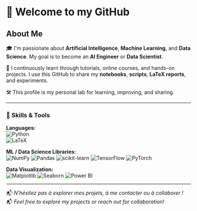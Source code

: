 # 👋  Welcome to my GitHub

##  About Me

🎓 I'm passionate about **Artificial Intelligence**, **Machine Learning**, and **Data Science**. My goal is to become an **AI Engineer** or **Data Scientist**.

📂 I continuously learn through tutorials, online courses, and hands-on projects. I use this GitHub to share my **notebooks**, **scripts**, **LaTeX reports**, and experiments.

🛠️ This profile is my personal lab for learning, improving, and sharing.

---

### 🧠 Skills & Tools

**Languages:**  
![Python](https://img.shields.io/badge/Python-3776AB?style=for-the-badge&logo=python&logoColor=white)  
![LaTeX](https://img.shields.io/badge/LaTeX-47A141?style=for-the-badge&logo=latex&logoColor=white)

**ML / Data Science Libraries:**  
![NumPy](https://img.shields.io/badge/NumPy-013243?style=for-the-badge&logo=numpy&logoColor=white)
![Pandas](https://img.shields.io/badge/Pandas-150458?style=for-the-badge&logo=pandas&logoColor=white)
![scikit-learn](https://img.shields.io/badge/scikit--learn-F7931E?style=for-the-badge&logo=scikit-learn&logoColor=white)
![TensorFlow](https://img.shields.io/badge/TensorFlow-FF6F00?style=for-the-badge&logo=tensorflow&logoColor=white)
![PyTorch](https://img.shields.io/badge/PyTorch-EE4C2C?style=for-the-badge&logo=pytorch&logoColor=white)

**Data Visualization:**  
![Matplotlib](https://img.shields.io/badge/Matplotlib-11557C?style=for-the-badge&logo=matplotlib&logoColor=white)
![Seaborn](https://img.shields.io/badge/Seaborn-0C2233?style=for-the-badge&logoColor=white)
![Power BI](https://img.shields.io/badge/Power_BI-F2C811?style=for-the-badge&logo=powerbi&logoColor=black)

---

📬 *N’hésitez pas à explorer mes projets, à me contacter ou à collaborer !*  
📬 *Feel free to explore my projects or reach out for collaboration!*
